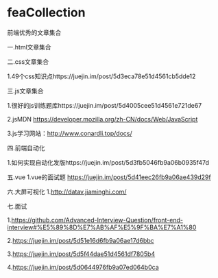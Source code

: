 # feaCollection
前端优秀的文章集合

一.html文章集合

二.css文章集合

1.49个css知识点https://juejin.im/post/5d3eca78e51d4561cb5dde12

三.js文章集合

1.很好的js训练题库https://juejin.im/post/5d4005cee51d4561e721de67

2.jsMDN https://developer.mozilla.org/zh-CN/docs/Web/JavaScript

3.js学习网站：http://www.conardli.top/docs/

四.前端自动化

1.如何实现自动化发版https://juejin.im/post/5d3fb5046fb9a06b0935f47d

五.vue
1.vue的面试题 https://juejin.im/post/5d41eec26fb9a06ae439d29f

六.大屏可视化
1.http://datav.jiaminghi.com/

七.面试

1.https://github.com/Advanced-Interview-Question/front-end-interview#%E5%89%8D%E7%AB%AF%E5%9F%BA%E7%A1%80

2.https://juejin.im/post/5d51e16d6fb9a06ae17d6bbc

3.https://juejin.im/post/5d5f44dae51d4561df7805b4

4.https://juejin.im/post/5d0644976fb9a07ed064b0ca

